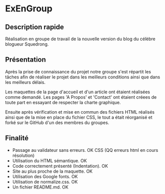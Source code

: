 # ExEnGroup

## Description rapide

Réalisation en groupe de travail de la nouvelle version du blog du célèbre blogueur Squedrong.

## Présentation

Après la prise de connaissance du projet notre groupe s'est répartit les tâches afin de réaliser le projet dans les meilleurs conditions ainsi que dans les meilleurs délais.

Les maquettes de la page d'accueil et d'un article ont étaient réalisées comme demandé.
Les pages 'A Propos' et 'Contact' ont étaient créees de toute part en essayant de respecter la charte graphique.

Ensuite après vérification et mise en commun des fichiers HTML réalisés ainsi que de la mise en place du fichier CSS, le tout a était réorganisé et forké sur le GitHub d'un des membres du groupes.

## Finalité

- Passage au validateur sans erreurs. OK CSS (QQ erreurs html en cours résolution)
- Utilisation du HTML sémantique. OK
- Code correctement présenté (Indentation). OK
- Site au plus proche de la maquette. OK
- Utilisation des Google fonts. OK
- Utilisation de normalize.css. OK
- Un fichier README.md. OK
